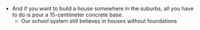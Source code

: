 - And if you want to build a house somewhere in the suburbs, all you have to do is pour a 15-centimeter concrete base.
	- Our school system still believes in houses without foundations